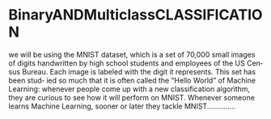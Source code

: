 # BinaryANDMulticlassCLASSIFICATION

we will be using the MNIST dataset, which is a set of 70,000 small
images of digits handwritten by high school students and employees of the US Cen‐
sus Bureau. Each image is labeled with the digit it represents. This set has been stud‐
ied so much that it is often called the “Hello World” of Machine Learning: whenever
people come up with a new classification algorithm, they are curious to see how it
will perform on MNIST. Whenever someone learns Machine Learning, sooner or
later they tackle MNIST..............
